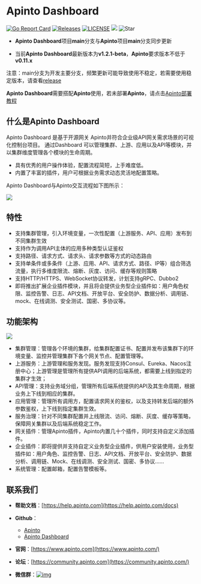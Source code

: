 # Apinto Dashboard

[![Go Report Card](https://goreportcard.com/badge/github.com/eolinker/apinto-dashboard)](https://goreportcard.com/report/github.com/eolinker/apinto-dashboard) [![Releases](https://img.shields.io/github/release/eolinker/apinto-dashboard/all.svg?style=flat-square)](https://github.com/eolinker/apinto-dashboard/releases) [![LICENSE](https://img.shields.io/github/license/eolinker/Apinto-dashboard.svg?style=flat-square)](https://github.com/eolinker/apinto-dashboard/blob/main/LICENSE) ![](https://shields.io/github/downloads/eolinker/apinto-dashboard/total) ![Star](https://img.shields.io/github/stars/eolinker/apinto-dashboard)

* **Apinto Dashboard**项目**main**分支与**Apinto**项目**main**分支同步更新

* 当前**Apinto Dashboard**最新版本为**v1.2.1-beta**，**Apinto**要求版本不低于**v0.11.x**

注意：main分支为开发主要分支，频繁更新可能导致使用不稳定，若需要使用稳定版本，请查看[release](https://github.com/eolinker/apinto-dashboard/releases)

**Apinto Dashboard**需要搭配**Apinto**使用，若未部署**Apinto**，请点击[Apinto部署教程](/docs/apinto/quick/arrange)


## 什么是Apinto Dashboard
Apinto Dashboard 是基于开源网关 Apinto并符合企业级API网关需求场景的可视化控制台项目。 通过Dashboard 可以管理集群、上游、应用以及API等模块，并以集群维度管理各个模块的生命周期。
* 具有优秀的用户操作体验，配置流程简短，上手难度低。
* 内置了丰富的插件，用户可根据业务需求动态灵活地配置策略。

Apinto Dashboard与Apinto交互流程如下图所示：

![](http://data.eolinker.com/course/v3yCfe42a214660debc1f01d54e19b12fe088b1247a4859.png)



## 特性
- 支持集群管理，引入环境变量，一次性配置（上游服务、API、应用）发布到不同集群生效
- 支持作为调用API主体的应用多种类型认证鉴权
- 支持路径、请求方式、请求头、请求参数等方式的动态路由
- 支持单条件或多条件（上游、应用、API、请求方式、路径、IP等）组合筛选流量，执行多维度限流、熔断、灰度、访问、缓存等规则策略
- 支持HTTP/HTTPS、WebSocket协议转发，计划支持gRPC、Dubbo2
- 即将推出扩展企业插件模块，并且将会提供业务型企业插件如：用户角色权限、监控告警、日志、API文档、开放平台、安全防护、数据分析、调用链、mock、在线调测、安全测试、国密、多协议等。 

## 功能架构

![](http://data.eolinker.com/course/Bs8aPeWb5689ed409aea6d56216c489b01580a98a297e94.png)
* 集群管理：管理各个环境的集群，给集群配置证书、配置并发布该集群下的环境变量、监控并管理集群下各个网关节点、配置管理等。
* 上游服务：上游管理和服务发现。服务发现支持Consul、Eureka、Nacos注册中心；上游管理是管理所有提供API调用的后端系统，都需要上线到指定的集群才生效；
* API管理：支持业务域分组，管理所有后端系统提供的API及其生命周期，根据业务上下线到相应的集群。
* 应用管理：管理所有调用方，配置请求网关的鉴权，以及支持转发后端的额外参数鉴权，上下线到指定集群生效。
* 服务治理：针对不同集群配置并上线限流、访问、熔断、灰度、缓存等策略，保障网关集群以及后端系统稳定工作。
* 网关插件：管理Apinto插件，Apinto内置几十个插件，同时支持自定义添加插件。
* 企业插件：即将提供并支持自定义业务型企业插件，供用户安装使用，业务型插件如：用户角色、监控告警、日志、API文档、开放平台、安全防护、数据分析、调用链、Mock、在线调测、安全测试、国密、多协议……
* 系统管理：配置邮箱，配置告警模板等。

## 联系我们
- **帮助文档**：[https://help.apinto.com](https://help.apinto.com/docs)

- **Github**：
    - [Apinto](https://github.com/eolinker/apinto)
    - [Apinto Dashboard](https://github.com/eolinker/apinto-dashboard)

- **官网**：[https://www.apinto.com](https://www.apinto.com/)

- **论坛**：[https://community.apinto.com](https://community.apinto.com/)

- **微信群**：[![img](http://data.eolinker.com/course/2HdT4zd10b670318462bec90f0f390bef896c21cad66172.png)](http://data.eolinker.com/course/2HdT4zd10b670318462bec90f0f390bef896c21cad66172.png)